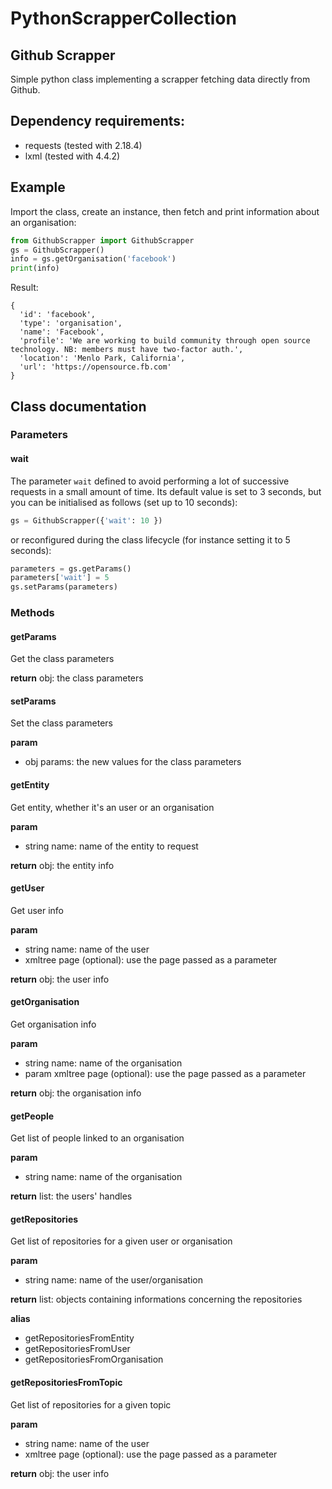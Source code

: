 # PythonScrapperCollection

## Github Scrapper

Simple python class implementing a scrapper fetching data directly from Github. 

## Dependency requirements:

* requests (tested with 2.18.4)
* lxml (tested with 4.4.2)

## Example

Import the class, create an instance, then fetch and print information about an organisation:

```python
from GithubScrapper import GithubScrapper
gs = GithubScrapper()
info = gs.getOrganisation('facebook')
print(info)
```

Result:

```
{
  'id': 'facebook',
  'type': 'organisation', 
  'name': 'Facebook', 
  'profile': 'We are working to build community through open source technology. NB: members must have two-factor auth.', 
  'location': 'Menlo Park, California', 
  'url': 'https://opensource.fb.com'
}
```

## Class documentation

### Parameters

#### wait

The parameter `wait` defined to avoid performing a lot of successive requests in a small amount of time. Its default value is set to 3 seconds, but you can be initialised as follows (set up to 10 seconds):

```python
gs = GithubScrapper({'wait': 10 })
```

or reconfigured during the class lifecycle (for instance setting it to 5 seconds):

```python
parameters = gs.getParams()
parameters['wait'] = 5
gs.setParams(parameters)
```

### Methods

#### getParams

Get the class parameters

**return** obj: the class parameters


#### setParams

Set the class parameters

**param** 
* obj params: the new values for the class parameters


#### getEntity

Get entity, whether it's an user or an organisation

**param**
* string name: name of the entity to request

**return** obj: the entity info


#### getUser

Get user info

**param**
* string name: name of the user
* xmltree page (optional): use the page passed as a parameter

**return** obj: the user info


#### getOrganisation

Get organisation info

**param**
* string name: name of the organisation
* param xmltree page (optional): use the page passed as a parameter

**return** obj: the organisation info


#### getPeople

Get list of people linked to an organisation

**param**
* string name: name of the organisation

**return** list: the users' handles


#### getRepositories

Get list of repositories for a given user or organisation

**param**
* string name: name of the user/organisation

**return** list: objects containing informations concerning the repositories

**alias** 
* getRepositoriesFromEntity
* getRepositoriesFromUser
* getRepositoriesFromOrganisation


#### getRepositoriesFromTopic

Get list of repositories for a given topic

**param**
* string name: name of the user
* xmltree page (optional): use the page passed as a parameter

**return** obj: the user info


